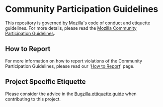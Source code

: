 # Community Participation Guidelines

This repository is governed by Mozilla's code of conduct and etiquette
guidelines.  For more details, please read the [Mozilla Community Participation
Guidelines](https://www.mozilla.org/about/governance/policies/participation/). 

## How to Report
For more information on how to report violations of the Community Participation
Guidelines, please read our '[How to
Report](https://www.mozilla.org/about/governance/policies/participation/reporting/)'
page.

## Project Specific Etiquette

Please consider the advice in the [Bugzilla ettiquette
guide](https://bugzilla.mozilla.org/page.cgi?id=etiquette.html) when
contributing to this project.

